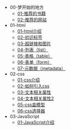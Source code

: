 <!-- docs/_sidebar.md -->
<!-- 侧边栏目录 -->

* 00-梦开始的地方
  * [01-推荐的书籍](00-梦开始的地方/01-推荐的书籍)
  * [02-推荐的网站](00-梦开始的地方/02-推荐的网站)
* 01-html
  * [01-html介绍](01-html/01-html介绍.md)
  * [02-初识标签](01-html/02-初识标签.md)
  * [03-超链接和图片](01-html/03-超链接和图片.md)
  * [04-列表（list）](01-html/04-列表（list）.md)
  * [05-表格（table）](01-html/05-表格（table）.md)
  * [06-表单（form）](01-html/06-表单（form）.md)
  * [07-元数据（metadata）](01-html/07-元数据（metadata）.md)
* 02-css
  * [01-css介绍](02-css/01-css介绍.md)
  * [02-如何引入css](02-css/02-如何引入css.md)
  * [03-文本相关属性](02-css/03-文本相关属性.md)
  * [04-文本相关属性2](02-css/04-文本相关属性2.md)
  * [05-css盒模型](02-css/05-css盒模型.md)
  * [06-css选择器](02-css/06-css选择器.md)
* 03-JavaScript
  * [01-JavaScript介绍](03-JavaScript/01-JavaScript介绍.md)